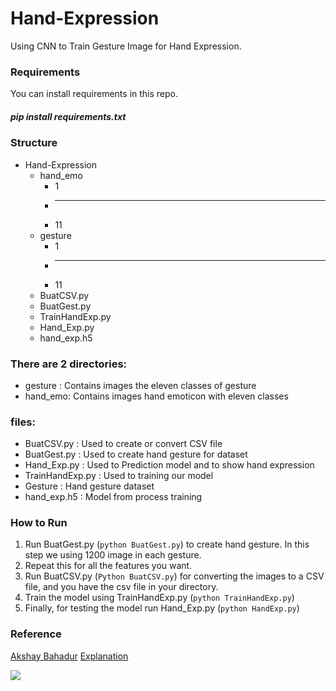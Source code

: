 # Hand-Expression
Using CNN to Train Gesture Image for Hand Expression.

### Requirements
You can install requirements in this repo.

##### pip install requirements.txt

### Structure
* Hand-Expression
  * hand_emo
    * 1
    * ---
    * 11
  * gesture
    * 1
    * ---
    * 11
  * BuatCSV.py
  * BuatGest.py
  * TrainHandExp.py
  * Hand_Exp.py
  * hand_exp.h5
 
### There are 2 directories:
* gesture : Contains images the eleven classes of gesture
* hand_emo: Contains images hand emoticon with eleven classes

### files:
* BuatCSV.py : Used to create or convert CSV file
* BuatGest.py : Used to create hand gesture for dataset
* Hand_Exp.py : Used to Prediction model and to show hand expression
* TrainHandExp.py : Used to training our model
* Gesture : Hand gesture dataset 
* hand_exp.h5 : Model from process training

### How to Run

1) Run BuatGest.py (`python BuatGest.py`) to create hand gesture. In this step we using 1200 image in each gesture.
2) Repeat this for all the features you want.
3) Run BuatCSV.py (`Python BuatCSV.py`) for converting the images to a CSV file, and you have the csv file in your directory.
4) Train the model using TrainHandExp.py (`python TrainHandExp.py`)
5) Finally, for testing the model run Hand_Exp.py (`python HandExp.py`)

### Reference

[Akshay Bahadur](https://github.com/akshaybahadur21/Emojinator)
[Explanation](https://github.com/akshaybahadur21/Emojinator)
 
 
<img src="https://github.com/pujoseno/Hand-Expression/blob/master/hand_exp.gif">
